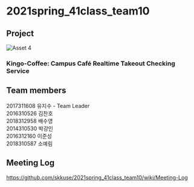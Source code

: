 # 2021spring_41class_team10

## Project
![Asset 4](https://user-images.githubusercontent.com/38908158/113548476-8fc86580-962a-11eb-8d29-e2f76784cc4a.png)
<br>
### Kingo-Coffee: Campus Café Realtime Takeout Checking Service

## Team members
2017311608 유지수 - Team Leader<br>
2016310526 김찬호 <br>
2018312958 배수영 <br>
2014310530 박강인 <br>
2016312160 이준성 <br>
2018310587 소예림 <br>

## Meeting Log
https://github.com/skkuse/2021spring_41class_team10/wiki/Meeting-Log
